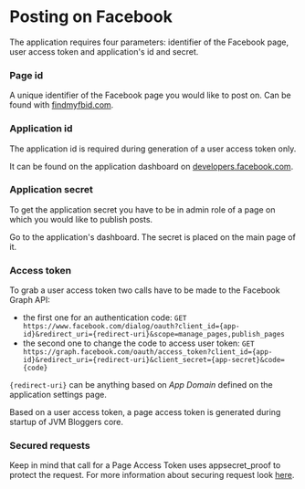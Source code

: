 # Posting on Facebook

The application requires four parameters: identifier of the Facebook page, user access token and application's id and secret.

### Page id
A unique identifier of the Facebook page you would like to post on. Can be found with [findmyfbid.com](http://findmyfbid.com).

### Application id
The application id is required during generation of a user access token only.

It can be found on the application dashboard on [developers.facebook.com](https://developers.facebook.com/apps).

### Application secret
To get the application secret you have to be in admin role of a page on which you would like to publish posts.

Go to the application's dashboard. The secret is placed on the main page of it.

### Access token
To grab a user access token two calls have to be made to the Facebook Graph API:
* the first one for an authentication code:
`GET https://www.facebook.com/dialog/oauth?client_id={app-id}&redirect_uri={redirect-uri}&scope=manage_pages,publish_pages`
* the second one to change the code to access user token:
`GET https://graph.facebook.com/oauth/access_token?client_id={app-id}&redirect_uri={redirect-uri}&client_secret={app-secret}&code={code}`

`{redirect-uri}` can be anything based on *App Domain* defined on the application settings page.

Based on a user access token, a page access token is generated during startup of JVM Bloggers core.

### Secured requests
Keep in mind that call for a Page Access Token uses appsecret_proof to protect the request. For more information about securing request look [here](https://developers.facebook.com/docs/graph-api/securing-requests).
